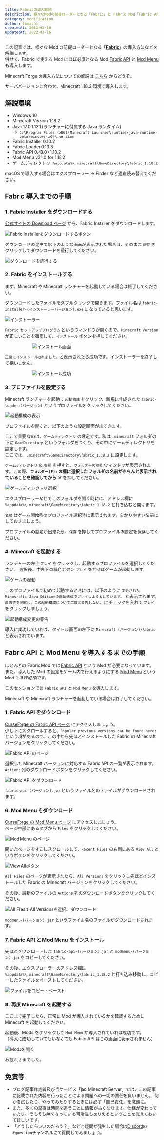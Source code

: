 ```yaml
---
title: Fabricの導入解説
description: 様々なModの前提ローダーとなる「Fabric」と Fabric Mod「Fabric API」、「Mod Menu」の導入方法を解説します。
category: modification
author: tomachi
createdAt: 2022-03-16
updatedAt: 2022-03-16
---
```


この記事では、様々な Mod の前提ローダーとなる「[**Fabric**](https://fabricmc.net/)」の導入方法などを解説します。  
併せて、Fabric で使える Mod にほぼ必須となる Mod [Fabric API](https://www.curseforge.com/minecraft/mc-mods/fabric-api) と [Mod Menu](https://www.curseforge.com/minecraft/mc-mods/modmenu) も導入します。

Minecraft Forge の導入方法についての解説は [こちら](https://jaoafa.com/blog/forge-commentary) からどうぞ。

サーババージョンに合わせ、Minecraft 1.18.2 環境で導入します。

## 解説環境

- Windows 10
- Minecraft Version 1.18.2
- Java 17.0.1.12.1 (ランチャーに付属する Java ランタイム)
  - `C:\Program Files (x86)\Minecraft Launcher\runtime\java-runtime-beta\windows-x64\.version`
- Fabric Installer 0.10.2
- Fabric Loader 0.13.3
- Fabric API 0.48.0+1.18.2
- Mod Menu v3.1.0 for 1.18.2
- ゲームディレクトリ: `%appdata%\.minecraft\GameDirectory\fabric_1.18.2`

macOS で導入する場合はエクスプローラー → Finder など適宜読み替えてください。

## Fabric 導入までの手順

### 1. Fabric Installer をダウンロードする

[公式サイトの Download ページ](https://fabricmc.net/use/installer/) から、Fabric Installer をダウンロードします。

![Fabric Installerをダウンロードするボタン](https://storage.jaoafa.com/ad05bb3579d6e9c026c60f0b8b0bb49a.png)

ダウンロードの途中で以下のような画面が表示された場合は、そのまま `保存` をクリックしてダウンロードを続行してください。

![ダウンロードを続行する](https://storage.jaoafa.com/c99facab0174244db0863e3e4c528e30.png)

### 2. Fabric をインストールする

まず、Minecraft や Minecraft ランチャーを起動している場合は終了してください。

ダウンロードしたファイルをダブルクリックで開きます。ファイル名は `fabric-installer-(インストーラーバージョン).exe` になっていると思います。

![インストーラー](https://storage.jaoafa.com/0f76e4f91573da952b96493f274e5122.png)

`Fabric セットアッププログラム` というウィンドウが開くので、`Minecraft Version` が正しいことを確認して、`インストール` ボタンを押してください。

<div style="width: 65%;margin: 0 auto;">
  <img src="https://storage.jaoafa.com/c487b37b515c608dd7cc7bd1471fce79.png" alt="インストール画面">
</div>

`正常にインストールされました。`と表示されたら成功です。インストーラーを終了して構いません。

<div style="width: 65%;margin: 0 auto;">
  <img src="https://storage.jaoafa.com/e800bf32463c69424c3a220c81962ec5.png" alt="インストール成功">
</div>

### 3. プロファイルを設定する

Minecraft ランチャーを起動し `起動構成` をクリック、新規に作成された `fabric-loader-(バージョン)` というプロファイルをクリックしてください。

![起動構成の表示](https://storage.jaoafa.com/b432b52a3b4a893213b77e03bb433f99.png)

プロファイルを開くと、以下のような設定画面が出てきます。

ここで重要なのは、`ゲームディレクトリ` の設定です。私は `.minecraft` フォルダの下に `GameDirectory` というフォルダをつくり、その中にゲームディレクトリを設定します。  
ここでは、`.minecraft\GameDirectory\fabric_1.18.2` に設定します。

`ゲームディレクトリ` の `参照` を押すと、`フォルダーの参照` ウィンドウが表示されます。この際、**`フォルダー(F):` の欄に選択したフォルダの名前がきちんと表示されていることを確認してから** `OK` を押してください。

![ゲームディレクトリ選択](https://storage.jaoafa.com/14ae2250a855f56bb3e26ee9b274ea03.png)

エクスプローラーなどでこのフォルダを開く時には、アドレス欄に `%appdata%\.minecraft\GameDirectory\fabric_1.18.2` と打ち込むと開けます。

`名前` はゲーム開始時のプロファイル選択時に表示されます。分かりやすい名前にしておきましょう。

プロファイルの設定が出来たら、`保存` を押してプロファイルの設定を保存してください。

### 4. Minecraft を起動する

ランチャーの左上 `プレイ` をクリックし、起動するプロファイルを選択してください。
選択後、中央下の緑色ボタン `プレイ` を押せばゲームが起動します。

![ゲームの起動](https://storage.jaoafa.com/318e32c57519de31bc0d182533ee441a.png)

このプロファイルで初めて起動するときには、以下のように `変更されたMinecraft: Java Editionの起動構成でプレイしようとしています。` と表示されます。  
`危険性を理解し、この起動構成について二度と警告しない。` にチェックを入れて `プレイ` をクリックしましょう。

![起動構成変更の警告](https://storage.jaoafa.com/2857320dda9f909eff1d072d2a6b301f.png)

導入に成功していれば、タイトル画面の左下に `Minecraft (バージョン)/Fabric` と表示されています。

## Fabric API と Mod Menu を導入するまでの手順

ほとんどの Fabric Mod では [Fabric API](https://www.curseforge.com/minecraft/mc-mods/fabric-api) という Mod が必要になっています。  
また、導入した Mod の設定をゲーム内で行えるようにする [Mod Menu](https://www.curseforge.com/minecraft/mc-mods/modmenu) という Mod もほぼ必須です。

このセクションでは `Fabric API` と `Mod Menu` を導入します。

Minecraft や Minecraft ランチャーを起動している場合は終了してください。

### 1. Fabric API をダウンロード

[CurseForge の Fabric API ページ](https://www.curseforge.com/minecraft/mc-mods/fabric-api) にアクセスしましょう。  
少し下にスクロールすると、`Popular previous versions can be found here:` という項があるので、この中から先ほどインストールした Fabric の Minecraft バージョンをクリックしてください。

![Fabric API のページ](https://storage.jaoafa.com/8ecd4d14f3d102c1aa2b88e761669a67.png)

選択した Minecraft バージョンに対応する Fabric API の一覧が表示されます。`Actions` 列のダウンロードボタンをクリックしてください。

![Fabric API をダウンロード](https://storage.jaoafa.com/89ea645a00c410894e7682aae783382a.png)

`fabric-api-(バージョン).jar` というファイル名のファイルがダウンロードされます。

### 6. Mod Menu をダウンロード

[CurseForge の Mod Menu ページ](https://www.curseforge.com/minecraft/mc-mods/modmenu) にアクセスしましょう。  
ページ中部にあるタブから `Files` をクリックしてください。

![Mod Menu のページ](https://storage.jaoafa.com/f3e8c80e4a96fa80ace729d4eb445063.png)

開いたページをすこしスクロールして、`Recent Files` の右側にある `View All` というボタンをクリックしてください。

![View Allボタン](https://storage.jaoafa.com/2684241a59aaebb935b5877b17bf16cf.png)

`All Files` のページが表示されたら、`All Versions` をクリックし先ほどインストールした Fabric の Minecraft バージョンをクリックしてください。

その後、最新のファイルの `Actions` 列のダウンロードボタンをクリックしてください。

![All FilesでAll Versionsを選択、ダウンロード](https://storage.jaoafa.com/fa60406039059a76920c5c212b32ea00.png)

`modmenu-(バージョン).jar` というファイル名のファイルがダウンロードされます。

### 7. Fabric API と Mod Menu をインストール

先ほどダウンロードした `fabric-api-(バージョン).jar` と `modmenu-(バージョン).jar` をコピーしてください。

その後、エクスプローラーのアドレス欄に `%appdata%\.minecraft\GameDirectory\fabric_1.18.2` と打ち込み移動し、コピーしたファイルをペーストしてください。

![ファイルをコピー・ペースト](https://storage.jaoafa.com/6fd3fef3281c2f0c7b559bef751848d1.gif)

### 8. 再度 Minecraft を起動する

ここまで完了したら、正常に Mod が導入されているかを確認するために Minecraft を起動してください。

起動後、Mods をクリックして `Mod Menu` が導入されていれば成功です。  
（導入に成功していてもいなくても Fabric API はこの画面に表示されません）

![Modsを開く](https://storage.jaoafa.com/a0c8b7ff9200bdd5893d1ae26f46c1c4.gif)

お疲れさまでした。

## 免責等

- ブログ記事作成者及び当サービス「jao Minecraft Server」では、この記事に記載された内容を行ったことによる問題への一切の責任を負いません。 何かを試したり、やってみたりするときには必ず「自己責任」を念頭に。
- また、多くの記事は時間を追うことに情報が古くなります。仕様が変わっていたり、そもそも無くなっている可能性もありえるということを覚えておいてほしいです。
- 「どうしたらいいのだろう？」などと疑問が発生した場合は[Discord](/blog/join-discord)の`#question`チャンネルにて質問してみましょう。
